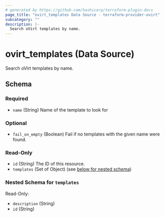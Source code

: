 ```yaml
---
# generated by https://github.com/hashicorp/terraform-plugin-docs
page_title: "ovirt_templates Data Source - terraform-provider-ovirt"
subcategory: ""
description: |-
  Search oVirt templates by name.
---
```


# ovirt_templates (Data Source)

Search oVirt templates by name.



<!-- schema generated by tfplugindocs -->
## Schema

### Required

- `name` (String) Name of the template to look for

### Optional

- `fail_on_empty` (Boolean) Fail if no templates with the given name were found.

### Read-Only

- `id` (String) The ID of this resource.
- `templates` (Set of Object) (see [below for nested schema](#nestedatt--templates))

<a id="nestedatt--templates"></a>
### Nested Schema for `templates`

Read-Only:

- `description` (String)
- `id` (String)


